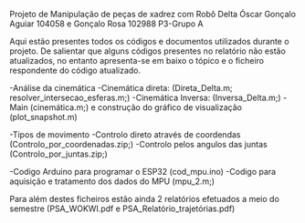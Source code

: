 Projeto de Manipulação de peças de xadrez com  Robô Delta Óscar 
Gonçalo Aguiar 104058 e Gonçalo Rosa 102988 P3-Grupo A


Aqui estão presentes todos os códigos e documentos utilizados durante o projeto.
De salientar que alguns códigos presentes no relatório não estão atualizados, no entanto apresenta-se em baixo o tópico e o ficheiro respondente do código atualizado.

-Análise da cinemática
	-Cinemática direta: (Direta_Delta.m; resolver_intersecao_esferas.m;)
	-Cinemática Inversa: (Inversa_Delta.m;)
	-Main (cinemática.m;) e construção do gráfico de visualização (plot_snapshot.m)

-Tipos de movimento
	-Controlo direto através de coordendas (Controlo_por_coordenadas.zip;)
	-Controlo pelos angulos das juntas (Controlo_por_juntas.zip;)

-Codigo Arduino para programar o ESP32 (cod_mpu.ino)
-Codigo para aquisição e tratamento dos dados do MPU (mpu_2.m;)

Para além destes ficheiros estão ainda 2 relatórios efetuados a meio do semestre (PSA_WOKWI.pdf e PSA_Relatório_trajetórias.pdf)
	
